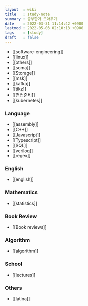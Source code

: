 ```yaml
---
layout  : wiki
title   : study-note
summary : 공부한거 모아두기
date    : 2022-03-31 11:14:42 +0900
lastmod : 2022-05-03 02:10:13 +0900
tags    : [study]
draft   : false
---
```


- [[software-engineering]]
- [[linux]]
- [[others]]
- [[soma]]
- [[Storage]]
- [[msk]]
- [[kafka]]
- [[tikz]]
- [[면접준비]]
- [[kubernetes]]

### Language
 * [[assembly]]
 * [[C++]]
 * [[Javascript]]
 * [[Typescript]]
 * [[SQL]]
 * [[verilog]]
 * [[regex]]

### English
- [[english]]

### Mathematics
 * [[statistics]]

### Book Review
 * [[Book reviews]]

### Algorithm
 * [[algorithm]]

### School
 * [[lectures]]

### Others
 * [[latina]]
